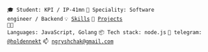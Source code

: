 <code>🎓 Student: KPI / IP-41mn</code>
<code>👷 Speciality: Software engineer / Backend</code>
<code>💡 [Skills](SKILLS.md)</code>
<code>🧻 [Projects](PROJECTS.md)</code><br>
<code>🧑‍💻 Languages: JavaScript, Golang</code>
<code>📦 Tech stack: node.js</code>
<code>💬 telegram: [@holdennekt](https://telegram.me/holdennekt)</code>
<code>📫 [ngryshchak@gmail.com](mailto:ngryshchak@gmail.com)</code>
